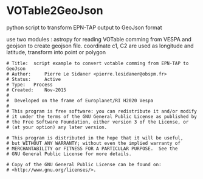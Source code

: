 # VOTable2GeoJson
python script to transform EPN-TAP output to GeoJson format

use two modules : astropy for reading VOTable comming from VESPA and geojson to create geojson file. 
coordinate c1, C2 are used as longitude and latitude, transform into point or polygon 

```
# Title:  script example to convert votable comming from EPN-TAP to GeoJson
# Author:     Pierre Le Sidaner <pierre.lesidaner@obspm.fr>
# Status:     Active
# Type:   Process
# Created:    Nov-2015
#
#  Developed on the frame of Europlanet/RI H2020 Vespa
#
# This program is free software: you can redistribute it and/or modify
# it under the terms of the GNU General Public License as published by
# the Free Software Foundation, either version 3 of the License, or
# (at your option) any later version.

# This program is distributed in the hope that it will be useful,
# but WITHOUT ANY WARRANTY; without even the implied warranty of
# MERCHANTABILITY or FITNESS FOR A PARTICULAR PURPOSE.  See the
# GNU General Public License for more details.

# Copy of the GNU General Public License can be found on:
# <http://www.gnu.org/licenses/>.

```
